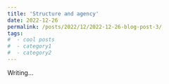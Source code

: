 ```yaml
---
title: 'Structure and agency'
date: 2022-12-26
permalink: /posts/2022/12/2022-12-26-blog-post-3/
tags:
#  - cool posts
#  - category1
#  - category2
---
```


Writing...


